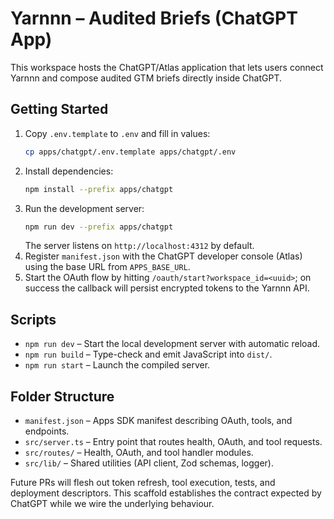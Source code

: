 # Yarnnn – Audited Briefs (ChatGPT App)

This workspace hosts the ChatGPT/Atlas application that lets users connect Yarnnn and compose audited GTM briefs directly inside ChatGPT.

## Getting Started

1. Copy `.env.template` to `.env` and fill in values:
   ```bash
   cp apps/chatgpt/.env.template apps/chatgpt/.env
   ```
2. Install dependencies:
   ```bash
   npm install --prefix apps/chatgpt
   ```
3. Run the development server:
   ```bash
   npm run dev --prefix apps/chatgpt
   ```
   The server listens on `http://localhost:4312` by default.
4. Register `manifest.json` with the ChatGPT developer console (Atlas) using the base URL from `APPS_BASE_URL`.
5. Start the OAuth flow by hitting `/oauth/start?workspace_id=<uuid>`; on success the callback will persist encrypted tokens to the Yarnnn API.

## Scripts

- `npm run dev` – Start the local development server with automatic reload.
- `npm run build` – Type-check and emit JavaScript into `dist/`.
- `npm run start` – Launch the compiled server.

## Folder Structure

- `manifest.json` – Apps SDK manifest describing OAuth, tools, and endpoints.
- `src/server.ts` – Entry point that routes health, OAuth, and tool requests.
- `src/routes/` – Health, OAuth, and tool handler modules.
- `src/lib/` – Shared utilities (API client, Zod schemas, logger).

Future PRs will flesh out token refresh, tool execution, tests, and deployment descriptors. This scaffold establishes the contract expected by ChatGPT while we wire the underlying behaviour.
